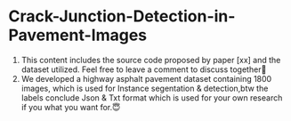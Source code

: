 # Crack-Junction-Detection-in-Pavement-Images
1. This content includes the source code proposed by paper [xx] and the dataset utilized. Feel free to leave a comment to discuss together🤠
2. We developed a highway asphalt pavement dataset containing 1800 images, which is used for Instance segentation & detection,btw the labels conclude Json & Txt format which is used for your own research if you what you want for.😇
